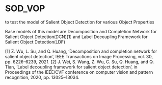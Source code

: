 # SOD_VOP
to test the model of Salient Object Detection for various Object Properties



Base models of this model are Decomposition and Completion Network for Salient Object Detection(DCN)<a id="1">[1]</a> and Label Decoupling Framework for Salient Object Detection(LDF) 


[1] Z. Wu, L. Su, and Q. Huang, ‘Decomposition and completion network for salient object detection’, IEEE Transactions on Image Processing, vol. 30, pp. 6226–6239, 2021.
[2] J. Wei, S. Wang, Z. Wu, C. Su, Q. Huang, and Q. Tian, ‘Label decoupling framework for salient object detection’, in Proceedings of the IEEE/CVF conference on computer vision and pattern recognition, 2020, pp. 13025–13034.
